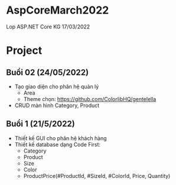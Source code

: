 ﻿# AspCoreMarch2022
Lop ASP.NET Core KG 17/03/2022


# Project

## Buổi 02 (24/05/2022)
- Tạo giao diện cho phân hệ quản lý
	* Area
	* Theme chọn: https://github.com/ColorlibHQ/gentelella
- CRUD màn hình Category, Product

## Buổi 1 (21/5/2022)
* Thiết kế GUI cho phân hệ khách hàng
* Thiết kế database dạng Code First:
	- Category
	- Product
	- Size
	- Color
	- ProductPrice(#ProductId, #SizeId, #ColorId, Price, Quantity)